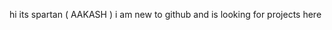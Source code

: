 hi its spartan ( AAKASH )
i am  new to github and is looking for projects here
<!---
spartan-readytocode/spartan-readytocode is a ✨ special ✨ repository because its `README.md` (this file) appears on your GitHub profile.
You can click the Preview link to take a look at your changes.
--->
